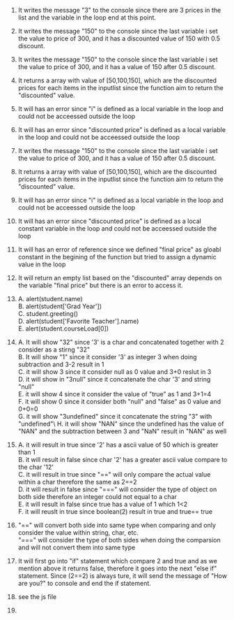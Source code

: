 1. It writes the message "3" to the console since there are 3 prices in the list and the variable in the loop end at this point.
2. It writes the message "150" to the console since the last variable i set the value to price of 300, and it has a discounted value of 150 with 0.5 discount.
3. It writes the message "150" to the console since the last variable i set the value to price of 300, and it has a value of 150 after 0.5 discount.
4. It returns a array with value of [50,100,150], which are the discounted prices for each items in the inputlist since the function aim to return the "discounted" value.
5. It will has an error since "i" is defined as a local variable in the loop and could not be acceessed outside the loop
6. It will has an error since "discounted price" is defined as a local variable in the loop and could not be acceessed outside the loop
7. It writes the message "150" to the console since the last variable i set the value to price of 300, and it has a value of 150 after 0.5 discount.
8. It returns a array with value of [50,100,150], which are the discounted prices for each items in the inputlist since the function aim to return the "discounted" value.
9. It will has an error since "i" is defined as a local variable in the loop and could not be acceessed outside the loop
10. It will has an error since "discounted price" is defined as a local constant variable in the loop and could not be acceessed outside the loop
11. It will has an error of reference since we defined "final price" as gloabl constant in the begining of the function but tried to assign a dynamic value in the loop
12. It will return an empty list  based on the "discounted" array depends on the variable "final price" but there is an error to access it. 
13. A. alert(student.name)\
    B. alert(student['Grad Year'])\
    C. student.greeting()\
    D. alert(student['Favorite Teacher'].name)\
    E. alert(student.courseLoad[0])
    
14. A. It will show "32" since '3' is a char and concatenated together with 2 consider as a stirng "32"\
    B. It will show "1" since it consider '3' as integer 3 when doing subtraction and 3-2 result in 1\
    C. it will show 3 since it consider null as 0 value and 3+0 reslut in 3\
    D. it will show in "3null" since it concatenate the char '3' and string "null"\
    E. it will show 4 since it consider the value of "true" as 1 and 3+1=4\
    F. it will show 0 since it consider both "null" and "false" as 0 value and 0+0=0\
    G. it will show "3undefined" since it concatenate the string "3" with "undefined"\ 
    H. it will show "NAN" since the undefined has the value of "NAN" and the subtraction between 3 and "NaN" result in "NAN" as well
    
15. A. it will result in true since '2' has a ascii value of 50 which is greater than 1\
    B. it will result in false since char '2' has a greater ascii value compare to the char '12'\
    C. it will result in true since "==" will only compare the actual value within a char therefore the same as 2==2\
    D. it will result in false since "===" will consider the type of object on both side therefore an integer could not equal to a char\
    E. it will result in false since true has a value of 1 which 1<2\
    F. it will reuslt in true since boolean(2) result in true and true== true
    
16. "==" will convert both side into same type when comparing and only consider the value within string, char, etc.\
    "===" will consider the type of both sides when doing the comparsion and will not convert them into same type
17. It will first go into "if" statement which compare 2 and true and as we mention above it returns false, therefore it goes into the next "else if" statement. Since (2==2) is always ture, it will send the message of "How are you?" to console and end the if statement.
18. see the js file
19.
